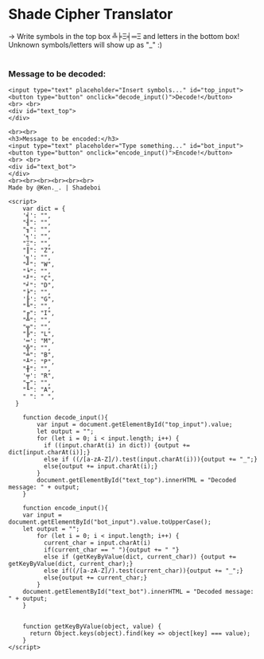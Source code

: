 <body>
<br><br><br><br>
<h1>Shade Cipher Translator</h1>

-> Write symbols in the top box ╩╞Ξ╡═Ξ and letters in the bottom box! Unknown symbols/letters will show up as "_" :)
<br><br>
<h3>Message to be decoded:</h3>
    
    <input type="text" placeholder="Insert symbols..." id="top_input">
    <button type="button" onclick="decode_input()">Decode!</button>
    <br> <br>
    <div id="text_top">
    </div>
    
    <br><br>
    <h3>Message to be encoded:</h3>
    <input type="text" placeholder="Type something..." id="bot_input">
    <button type="button" onclick="encode_input()">Encode!</button>
    <br> <br>
    <div id="text_bot">
    </div>
    <br><br><br><br><br><br>
    Made by @Ken._. | Shadeboi
 
    <script>
        var dict = {
        '╡': "", 
        "╢": "", 
        "╖": "", 
        '╕': "", 
        "Ξ": "",
        "║": "Z", 
        '╗': "", 
        "╝": "W", 
        "╘": "", 
        "╜": "C", 
        "╛": "D", 
        "╞": "", 
        '╟': "G", 
        "╚": "", 
        "╔": "I", 
        "╩": "", 
        "╦": "", 
        "╠": "L", 
        '═': "M", 
        "╬": "", 
        "╧": "B", 
        "╨": "P", 
        "╫": "", 
        '╤': "R", 
        "╥": "", 
        "╙": "A", 
        " ": " ",
      }
      
        function decode_input(){
            var input = document.getElementById("top_input").value;
            let output = "";
            for (let i = 0; i < input.length; i++) {                                                              
              if ((input.charAt(i) in dict)) {output += dict[input.charAt(i)];} 
              else if ((/[a-zA-Z]/).test(input.charAt(i))){output += "_";}
              else{output += input.charAt(i);}                               
            }
            document.getElementById("text_top").innerHTML = "Decoded message: " + output;
        }
        
        function encode_input(){
        var input = document.getElementById("bot_input").value.toUpperCase();                                     
        let output = "";
            for (let i = 0; i < input.length; i++) {
              current_char = input.charAt(i)
              if(current_char == " "){output += " "}
              else if (getKeyByValue(dict, current_char)) {output += getKeyByValue(dict, current_char);} 
              else if((/[a-zA-Z]/).test(current_char)){output += "_";} 
              else{output += current_char;}
            }
        document.getElementById("text_bot").innerHTML = "Decoded message: " + output;
        }
        
                                             
        function getKeyByValue(object, value) {
          return Object.keys(object).find(key => object[key] === value);
        }
    </script> 
  </body>  


